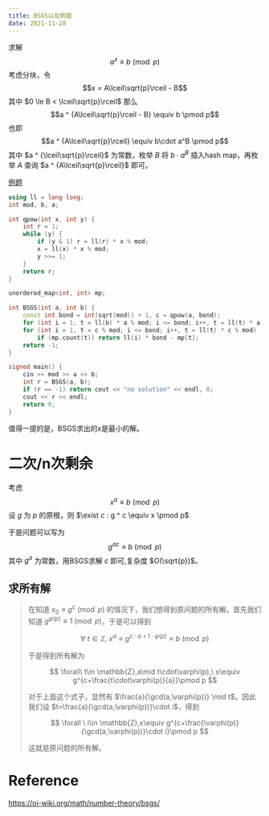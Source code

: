 ```yaml
---
title: BSGS以及例题
date: 2021-11-28
---
```


求解 
$$a^x \equiv b \pmod p$$
考虑分块，令
$$x = A\lceil\sqrt{p}\rceil - B$$
其中 $0 \le B < \lceil\sqrt{p}\rceil$
那么
$$a ^ {A\lceil\sqrt{p}\rceil - B} \equiv b \pmod p$$
也即
$$a ^ {A\lceil\sqrt{p}\rceil} \equiv b\cdot a^B \pmod p$$
其中 $a ^ {\lceil\sqrt{p}\rceil}$ 为常数，枚举 $B$ 将 $b\cdot a^B$ 插入hash map，再枚举 $A$ 查询 $a ^ {A\lceil\sqrt{p}\rceil}$ 即可。

[例题](https://www.luogu.com.cn/problem/P3846)

```cpp
using ll = long long;
int mod, b, a;

int qpow(int x, int y) {
    int r = 1;
    while (y) {
        if (y & 1) r = ll(r) * x % mod;
        x = ll(x) * x % mod;
        y >>= 1;
    }
    return r;
}

unordered_map<int, int> mp;

int BSGS(int a, int b) {
    const int bond = int(sqrt(mod)) + 1, c = qpow(a, bond);
    for (int i = 1, t = ll(b) * a % mod; i <= bond; i++, t = ll(t) * a % mod) mp[t] = i;
    for (int i = 1, t = c % mod; i <= bond; i++, t = ll(t) * c % mod)
        if (mp.count(t)) return ll(i) * bond - mp[t];
    return -1;
}

signed main() {
    cin >> mod >> a >> b;
    int r = BSGS(a, b);
    if (r == -1) return cout << "no solution" << endl, 0;
    cout << r << endl;
    return 0;
}
```

值得一提的是，BSGS求出的x是最小的解。

# 二次/n次剩余

考虑
$$x ^ a \equiv b \pmod p$$
设 $g$ 为 $p$ 的原根，则 $\exist c : g ^ c \equiv x \pmod p$

于是问题可以写为
$$g^{ac} \equiv b \pmod p$$
其中 $g^a$ 为常数，用BSGS求解 $c$ 即可,复杂度 $O(\sqrt{p})$。

## 求所有解

> 在知道 $x_0\equiv g^{c}\pmod p$ 的情况下，我们想得到原问题的所有解。首先我们知道 $g^{\varphi(p)}\equiv 1\pmod p$，于是可以得到
>
>$$ \forall\ t \in \mathbb{Z},\ x^a \equiv g^{ c \cdot a + t\cdot\varphi(p)}\equiv b \pmod p $$
>
>于是得到所有解为
>
>$$ \forall\ t\in \mathbb{Z},a\mid t\cdot\varphi(p),\ x\equiv g^{c+\frac{t\cdot\varphi(p)}{a}}\pmod p $$
>
>对于上面这个式子，显然有 $\frac{a}{\gcd(a,\varphi(p))} \mid t$。因此我们设 $t=\frac{a}{\gcd(a,\varphi(p))}\cdot i$，得到
>
>$$ \forall \ i\in \mathbb{Z},x\equiv g^{c+\frac{\varphi(p)}{\gcd(a,\varphi(p))}\cdot i}\pmod p $$
>
>这就是原问题的所有解。

# Reference
<https://oi-wiki.org/math/number-theory/bsgs/>


